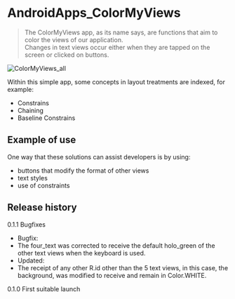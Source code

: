 # AndroidApps_ColorMyViews
> The ColorMyViews app, as its name says, are functions that aim to color the views of our application.<br>
> Changes in text views occur either when they are tapped on the screen or clicked on buttons.

![ColorMyViews_all](https://user-images.githubusercontent.com/32689336/86026058-f4e88e00-b9fc-11ea-9873-26b3c3295c7a.gif)

Within this simple app, some concepts in layout treatments are indexed, for example:

* Constrains
* Chaining
* Baseline Constrains

## Example of use
One way that these solutions can assist developers is by using:
* buttons that modify the format of other views
* text styles
* use of constraints

## Release history
0.1.1 Bugfixes
  * Bugfix:
  * The four_text was corrected to receive the default holo_green of the other text views when the keyboard is used.
  * Updated:
  * The receipt of any other R.id other than the 5 text views, in this case, the background, was modified to receive and remain in Color.WHITE.

0.1.0 First suitable launch
